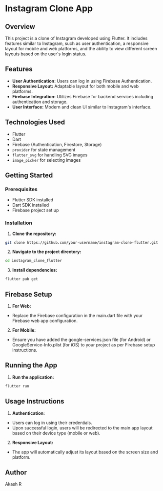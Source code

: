 # Instagram Clone App

## Overview
This project is a clone of Instagram developed using Flutter. It includes features similar to Instagram, such as user authentication, a responsive layout for mobile and web platforms, and the ability to view different screen layouts based on the user's login status.

## Features
- **User Authentication:** Users can log in using Firebase Authentication.
- **Responsive Layout:** Adaptable layout for both mobile and web platforms.
- **Firebase Integration:** Utilizes Firebase for backend services including authentication and storage.
- **User Interface:** Modern and clean UI similar to Instagram's interface.

## Technologies Used
- Flutter
- Dart
- Firebase (Authentication, Firestore, Storage)
- `provider` for state management
- `flutter_svg` for handling SVG images
- `image_picker` for selecting images

## Getting Started

### Prerequisites
- Flutter SDK installed
- Dart SDK installed
- Firebase project set up

### Installation
1. **Clone the repository:**
```bash
git clone https://github.com/your-username/instagram-clone-flutter.git
```

2. **Navigate to the project directory:**
```bash
cd instagram_clone_flutter
```
3. **Install dependencies:**
```bash
flutter pub get
```
## Firebase Setup
1. **For Web:**

- Replace the Firebase configuration in the main.dart file with your Firebase web app configuration.

2. **For Mobile:**

- Ensure you have added the google-services.json file (for Android) or GoogleService-Info.plist (for iOS) to your project as per Firebase setup instructions.

## Running the App
1. **Run the application:**
```bash
flutter run
```
## Usage Instructions
1. **Authentication:**

- Users can log in using their credentials.
- Upon successful login, users will be redirected to the main app layout based on their device type (mobile or web).

2. **Responsive Layout:**

- The app will automatically adjust its layout based on the screen size and platform.

## Author
Akash R

